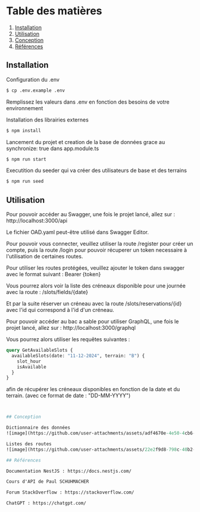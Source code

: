 # Table des matières

1. [Installation](#installation)
2. [Utilisation](#utilisation)
3. [Conception](#conception)
4. [Références](#références)

## Installation

Configuration du .env

```bash
$ cp .env.example .env
```

Remplissez les valeurs dans .env en fonction des besoins de votre environnement

Installation des librairies externes

```bash
$ npm install
```

Lancement du projet et creation de la base de données grace au synchronize: true dans app.module.ts

```bash
$ npm run start
```

Executition du seeder qui va créer des utilisateurs de base et des terrains

```bash
$ npm run seed
```

## Utilisation

Pour pouvoir accéder au Swagger, une fois le projet lancé, allez sur : http://localhost:3000/api

Le fichier OAD.yaml peut-être utilisé dans Swagger Editor.

Pour pouvoir vous connecter, veuillez utiliser la route /register pour créer un compte, puis la route /login pour pouvoir récuperer un token necessaire à l'utilisation de certaines routes.

Pour utiliser les routes protégées, veuillez ajouter le token dans swagger avec le format suivant : Bearer {token}

Vous pourrez alors voir la liste des créneaux disponible pour une journée avec la route : /slots/fields/{date}

Et par la suite réserver un créneau avec la route /slots/reservations/{id} avec l'id qui correspond à l'id d'un créneau.

Pour pouvoir accéder au bac a sable pour utiliser GraphQL, une fois le projet lancé, allez sur : http://localhost:3000/graphql

Vous pourrez alors utiliser les requêtes suivantes :

```graphql
query GetAvailableSlots {
  availableSlots(date: "11-12-2024", terrain: "B") {
    slot_hour
    isAvailable
  }
}
```

afin de récupérer les créneaux disponibles en fonction de la date et du terrain. (avec ce format de date : "DD-MM-YYYY")

```graphql


## Conception

Dictionnaire des données
![image](https://github.com/user-attachments/assets/adf4670e-4e50-4cb6-bf06-353a9a9e2cfd)

Listes des routes
![image](https://github.com/user-attachments/assets/22e2f9d8-798c-40b2-b658-d339518c10d1)

## Références

Documentation NestJS : https://docs.nestjs.com/

Cours d'API de Paul SCHUHMACHER

Forum StackOverflow : https://stackoverflow.com/

ChatGPT : https://chatgpt.com/
```
